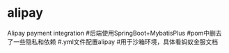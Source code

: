 # alipay
Alipay payment integration
#后端使用SpringBoot+MybatisPlus
#pom中删去了一些隐私和依赖
#.yml文件配置alipay
#用于沙箱环境，具体看蚂蚁金服文档
#
